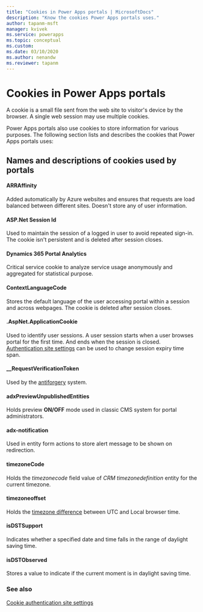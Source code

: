 ```yaml
---
title: "Cookies in Power Apps portals | MicrosoftDocs"
description: "Know the cookies Power Apps portals uses."
author: tapanm-msft
manager: kvivek
ms.service: powerapps
ms.topic: conceptual
ms.custom: 
ms.date: 03/10/2020
ms.author: nenandw
ms.reviewer: tapanm
---
```

 
# Cookies in Power Apps portals

A cookie is a small file sent from the web site to visitor's device by the browser. A single web session may use multiple cookies.

Power Apps portals also use cookies to store information for various purposes. The following section lists and describes the cookies that Power Apps portals uses:

## Names and descriptions of cookies used by portals

#### ARRAffinity

Added automatically by Azure websites and ensures that requests are load balanced between different sites. Doesn't store any of user information.

####  ASP.Net Session Id

Used to maintain the session of a logged in user to avoid repeated sign-in. The cookie isn't persistent and is deleted after session closes.

#### Dynamics 365 Portal Analytics

Critical service cookie to analyze service usage anonymously and aggregated for statistical purpose.

#### ContextLanguageCode

Stores the default language of the user accessing portal within a session and across webpages. The cookie is deleted after session closes.

#### .AspNet.ApplicationCookie

Used to identify user sessions. A user session starts when a user browses portal for the first time. And ends when the session is closed. [Authentication site settings](https://docs.microsoft.com/powerapps/maker/portals/configure/set-authentication-identity) can be used to change session expiry time span.

#### __RequestVerificationToken 

Used by the [antiforgery](https://docs.microsoft.com/dotnet/api/system.web.helpers.antiforgeryconfig.cookiename) system.

#### adxPreviewUnpublishedEntities

Holds preview **ON/OFF** mode used in classic CMS system for portal administrators.

#### adx-notification

Used in entity form actions to store alert message to be shown on redirection.

#### timezoneCode

Holds the *timezonecode* field value of *CRM timezonedefinition* entity for the current timezone.

#### timezoneoffset

Holds the [timezone difference](https://developer.mozilla.org/docs/Web/JavaScript/Reference/Global_Objects/Date/getTimezoneOffset) between UTC and Local browser time.

#### isDSTSupport

Indicates whether a specified date and time falls in the range of daylight saving time.

#### isDSTObserved

Stores a value to indicate if the current moment is in daylight saving time.

### See also

[Cookie authentication site settings](https://docs.microsoft.com/powerapps/maker/portals/configure/set-authentication-identity#cookie-authentication-site-settings)

